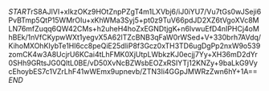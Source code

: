 $START$rS8AJlVI+xIkzOKz9HOtZnpPZgT4m1LXVbj6/iJ0iYU7/Vu7tGs0wJSeji6PvBTmp5QtP15WMrOIu+xKhWMa3Syj5+pt0z9TuV66pdJD2XZ6tVgoXVc8MLN76mfZuqq6QW42CMs+h2uheH4hoZxEGNDtjgK+n6lvwuEfD4nIPHCj4oMhBEk/1nVfCKypwWXt1yegvX5A62lTZcBNB3qFaW0rWSed+V+330brh7AVdq/KihoMXOhKIybTe1Hl6cc8peQiE25dliP8f3Gcz0xTH3TD6ugDgPp2nxW9o539zomCK4w3A8UcjrU6KCai4tLhFMK0XjUtpLWbkzKJ0ecjj7Yy+XH36mD2dYr0SHh9GRtsJG0QltL0BE/vD50XvNcBZWsbEOZxRSIYTj12KNZy+9baLkG9VycEhoybES7c1VZrLhF41wWEmx9upnevb/ZTN3Ii4GGpJMWRzZwn6hY+1A==$END$